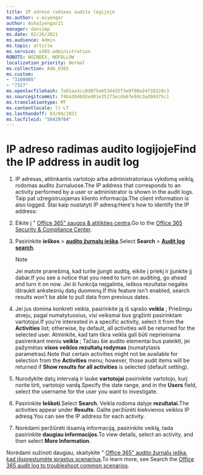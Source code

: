 ```yaml
---
title: IP adreso radimas audito logijoje
ms.author: v-aiyengar
author: AshaIyengar21
manager: dansimp
ms.date: 02/26/2021
ms.audience: Admin
ms.topic: article
ms.service: o365-administration
ROBOTS: NOINDEX, NOFOLLOW
localization_priority: Normal
ms.collection: Adm_O365
ms.custom:
- "3100005"
- "7327"
ms.openlocfilehash: 7a01aa3cc0d875e6534435f3e8f90a24f2832dc3
ms.sourcegitcommit: f4ba304b92ed01e35273ecda67e9dc3ad9d475c1
ms.translationtype: MT
ms.contentlocale: lt-LT
ms.lasthandoff: 03/04/2021
ms.locfileid: "50429784"
---
```

# <a name="find-the-ip-address-in-audit-log"></a><span data-ttu-id="b59ef-102">IP adreso radimas audito logijoje</span><span class="sxs-lookup"><span data-stu-id="b59ef-102">Find the IP address in audit log</span></span>

1. <span data-ttu-id="b59ef-103">IP adresas, atitinkantis vartotojo arba administratoriaus vykdomą veiklą, rodomas audito žurnaluose.</span><span class="sxs-lookup"><span data-stu-id="b59ef-103">The IP address that corresponds to an activity performed by a user or administrator is shown in the audit logs.</span></span> <span data-ttu-id="b59ef-104">Taip pat užregistruojamas kliento informacija.</span><span class="sxs-lookup"><span data-stu-id="b59ef-104">The client information is also logged.</span></span> <span data-ttu-id="b59ef-105">Štai kaip nustatyti IP adresą:</span><span class="sxs-lookup"><span data-stu-id="b59ef-105">Here's how to identify the IP address:</span></span>

1. <span data-ttu-id="b59ef-106">Eikite į " [Office 365" saugos & atitikties centrą](https://go.microsoft.com/fwlink/p/?linkid=2077143).</span><span class="sxs-lookup"><span data-stu-id="b59ef-106">Go to the [Office 365 Security & Compliance Center](https://go.microsoft.com/fwlink/p/?linkid=2077143).</span></span>
1. <span data-ttu-id="b59ef-107">Pasirinkite **ieškos**  >  **[audito žurnalų ieška](https://go.microsoft.com/fwlink/?linkid=2103759)**.</span><span class="sxs-lookup"><span data-stu-id="b59ef-107">Select **Search** > **[Audit log search](https://go.microsoft.com/fwlink/?linkid=2103759)**.</span></span>
    > [!NOTE]
    > <span data-ttu-id="b59ef-108">Jei matote pranešimą, kad turite įjungti auditą, eikite į priekį ir įjunkite jį dabar.</span><span class="sxs-lookup"><span data-stu-id="b59ef-108">If you see a notice that you need to turn on auditing, go ahead and turn it on now.</span></span> <span data-ttu-id="b59ef-109">Jei ši funkcija neįgalinta, ieškos rezultatai negalės ištraukti ankstesnių datų duomenų.</span><span class="sxs-lookup"><span data-stu-id="b59ef-109">If this feature isn't enabled, search results won't be able to pull data from previous dates.</span></span>
1. <span data-ttu-id="b59ef-110">Jei jus domina konkreti veikla, pasirinkite ją iš sąrašo **veikla** ; Priešingu atveju, pagal numatytuosius, visi veiksmai bus grąžinti pasirinktam vartotojui.</span><span class="sxs-lookup"><span data-stu-id="b59ef-110">If you're interested in a specific activity, select it from the **Activities** list; otherwise, by default, all activities will be returned for the selected user.</span></span> <span data-ttu-id="b59ef-111">Atminkite, kad tam tikra veikla gali būti neprieinama pasirenkant meniu **veikla** ; Tačiau šie audito elementai bus pateikti, jei pažymėtas **visos veiklos rezultatų rodymas** (numatytasis parametras).</span><span class="sxs-lookup"><span data-stu-id="b59ef-111">Note that certain activities might not be available for selection from the **Activities** menu; however, those audit items will be returned if **Show results for all activities** is selected (default setting).</span></span>
1. <span data-ttu-id="b59ef-112">Nurodykite datų intervalą ir lauke **vartotojai** pasirinkite vartotojo, kurį norite tirti, vartotojo vardą.</span><span class="sxs-lookup"><span data-stu-id="b59ef-112">Specify the date range, and in the **Users** field, select the username for the user you want to investigate.</span></span>
1. <span data-ttu-id="b59ef-113">Pasirinkite **Ieškoti**.</span><span class="sxs-lookup"><span data-stu-id="b59ef-113">Select **Search**.</span></span> <span data-ttu-id="b59ef-114">Veikla rodoma dalyje **rezultatai**.</span><span class="sxs-lookup"><span data-stu-id="b59ef-114">The activities appear under **Results**.</span></span> <span data-ttu-id="b59ef-115">Galite peržiūrėti kiekvienos veiklos IP adresą.</span><span class="sxs-lookup"><span data-stu-id="b59ef-115">You can see the IP address for each activity.</span></span>
1. <span data-ttu-id="b59ef-116">Norėdami peržiūrėti išsamią informaciją, pasirinkite veiklą, tada pasirinkite **daugiau informacijos**.</span><span class="sxs-lookup"><span data-stu-id="b59ef-116">To view details, select an activity, and then select **More Information**.</span></span>

<span data-ttu-id="b59ef-117">Norėdami sužinoti daugiau, skaitykite " [Office 365" audito žurnalų ieška, kad išspręstumėte įprastus scenarijus](https://go.microsoft.com/fwlink/?linkid=2103944).</span><span class="sxs-lookup"><span data-stu-id="b59ef-117">To learn more, see Search the [Office 365 audit log to troubleshoot common scenarios](https://go.microsoft.com/fwlink/?linkid=2103944).</span></span>